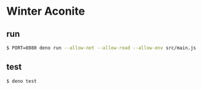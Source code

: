 # Winter Aconite

## run

```sh
$ PORT=8080 deno run --allow-net --allow-read --allow-env src/main.js
```

## test

```
$ deno test
```


